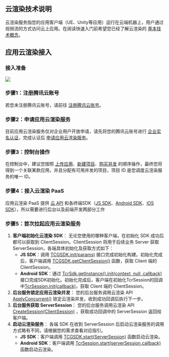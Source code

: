 ## 云渲染技术说明
云渲染服务指您的应用客户端（UE、Unity等应用）运行在云端机器上，用户通过视频流的方式访问云上应用。在阅读快速入门前希望您已经了解云渲染的 [基本技术概念](https://cloud.tencent.com/document/product/1547/75988)。

## 应用云渲染接入
### 接入准备
![](https://qcloudimg.tencent-cloud.cn/raw/a63a79b840a28f3a858b291b1fbe2b0c.png)

[](id:step1)

### 步骤1：注册腾讯云账号
若您未注册腾讯云账号，请前往 [注册腾讯云账号](https://cloud.tencent.com/register?s_url=https%3A%2F%2Fcloud.tencent.com%2F)。

[](id:step2)
### 步骤2：申请应用云渲染服务
目前应用云渲染服务仅对企业用户开放申请，请先将您的腾讯云账号进行 [企业实名认证](https://cloud.tencent.com/document/product/378/10496)，完成认证后 [申请应用云渲染服务](https://cloud.tencent.com/apply/p/ombzi6237bn)。

[](id:step3)
### 步骤3：控制台操作
在控制台中，建议您按照 [上传应用](https://cloud.tencent.com/document/product/1547/72368)、[新建项目](https://cloud.tencent.com/document/product/1547/72372)、[购买并发](https://cloud.tencent.com/document/product/1547/72367) 的顺序操作，最终您将得到一个关联某款应用，并且分配有可用并发的项目，项目 ID 是您调度云渲染服务的唯一 ID。

[](id:step4)
### 步骤4：接入云渲染 PaaS
应用云渲染 PaaS 提供 [云 API](https://cloud.tencent.com/document/product/1547/72821) 和各终端SDK（[JS SDK](https://cloud.tencent.com/document/product/1547/72693)、[Android SDK](https://cloud.tencent.com/document/product/1547/72697)、[iOS SDK](https://cloud.tencent.com/document/product/1547/72702)），所以需要进行后台以及前端开发两部分工作

[](id:step5)

### 步骤5：首次拉起应用云渲染服务

1. **客户端初始化云渲染 SDK**：
无论您使用的哪种客户端，在初始化 SDK 成功后都可以获取到 ClientSession。ClientSession 将用于后续业务 Server 获取 ServerSession，各端具体初始化及获取方式如下：
   - **JS SDK**：调用 [TCGSDK.init(params)](https://cloud.tencent.com/document/product/1547/72694#TCGSDK.init(params)) 接口完成初始化构建。初始化完成后，客户端调用 [TCGSDK.getClientSession()](https://cloud.tencent.com/document/product/1162/46134#tcgsdk.getclientsession()) 函数，获取 Client 端的 ClientSession。
   - **Android SDK**：通过 [TcrSdk.getInstance().init(context, null, callback)](https://tencentyun.github.io/cloudgame-android-sdk/tcrsdk/com/tencent/tcr/sdk/api/TcrSdk.html#init(Context,java.lang.String,com.tencent.tcr.sdk.api.AsyncCallback)) 接口完成SDK初始化。初始化完成后，客户端在初始化TcrSession的回调中[TcrSession.init(callback)](https://tencentyun.github.io/cloudgame-android-sdk/tcrsdk/com/tencent/tcr/sdk/api/TcrSession.html#init(com.tencent.tcr.sdk.api.AsyncCallback))，获取 Client 端的 ClientSession。
2. **后台服务锁定应用云渲染并发**：
您的后台服务调用云渲染 API [ApplyConcurrent()](https://cloud.tencent.com/document/product/1547/72827) 锁定云渲染并发，收到成功回调后执行下一步。
3. **后台服务获取 ServerSession**：
您的后台服务调用云渲染 API [CreateSession(ClientSession)](https://cloud.tencent.com/document/product/1547/72826) ，获取成功回调中的 ServerSession 返回给客户端。
4. **启动云渲染服务**：
各端 SDK 在收到 ServerSession 后启动云渲染服务的调用方式略有不同，请根据您的需求查看对应指引。
   - **JS SDK**：客户端调用 [TCGSDK.start(ServerSession)](https://cloud.tencent.com/document/product/1547/72694#tcgsdk.start(serversession)) 函数启动云渲染。
   - **Android SDK**：客户端调用 [TcrSession.start(serverSession,callback)](https://tencentyun.github.io/cloudgame-android-sdk/tcrsdk/com/tencent/tcr/sdk/api/TcrSession.html#start(java.lang.String,com.tencent.tcr.sdk.api.AsyncCallback)) 函数启动云渲染。

